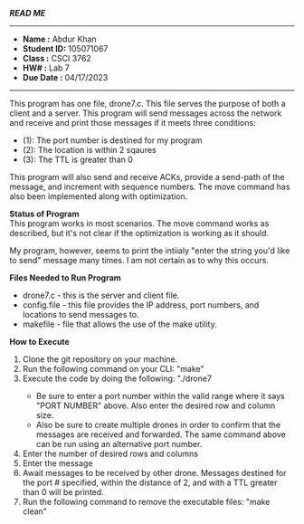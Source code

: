 ***READ ME***

*******************************************************
*  **Name      :**  Abdur Khan
*  **Student ID:**  105071067
*  **Class     :**  CSCI 3762           
*  **HW#       :**  Lab 7         
*  **Due Date  :**  04/17/2023
*******************************************************

This program has one file, drone7.c. This file serves the purpose of both a client and a server. This program will send messages across the network and receive and print those messages if it meets three conditions:

- (1): The port number is destined for my program
- (2): The location is within 2 sqaures
- (3): The TTL is greater than 0

This program will also send and receive ACKs, provide a send-path of the message, and increment with sequence numbers. The move command has also been implemented along with optimization.

**Status of Program**<br>
This program works in most scenarios. The move command works as described, but it's not clear if the optimization is working as it should.

My program, however, seems to print the intiialy "enter the string you'd like to send" message many times. I am not certain as to why this occurs.

**Files Needed to Run Program**
- drone7.c - this is the server and client file.
- config.file - this file provides the IP address, port numbers, and locations to send messages to. 
- makefile - file that allows the use of the make utility. 

**How to Execute**
1. Clone the git repository on your machine.
2. Run the following command on your CLI: "make"
3. Execute the code by doing the following: "./drone7 <PORT NUMBER> <ROW> <COLUMN>
 	- Be sure to enter a port number within the valid range where it says "PORT NUMBER" above. Also enter the desired row and column size.
	- Also be sure to create multiple drones in order to confirm that the messages are received and forwarded. The same command above can be run using an alternative port number.
4. Enter the number of desired rows and columns
5. Enter the message
6. Await messages to be received by other drone. Messages destined for the port # specified, within the distance of 2, and with a TTL greater than 0 will be printed.
7. Run the following command to remove the executable files: "make clean"


